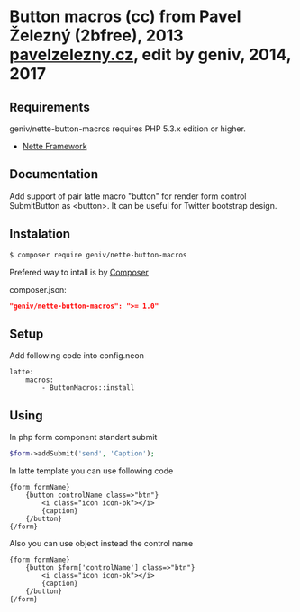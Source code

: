Button macros (cc) from Pavel Železný (2bfree), 2013 [pavelzelezny.cz](http://pavelzelezny.cz), edit by geniv, 2014, 2017
===========================================

Requirements
------------

geniv/nette-button-macros requires PHP 5.3.x edition or higher.

- [Nette Framework](https://github.com/nette/nette)


Documentation
-------------

Add support of pair latte macro "button" for render form control SubmitButton as &lt;button&gt;. It can be useful for Twitter bootstrap design.

Instalation
-----------

```sh
$ composer require geniv/nette-button-macros
```

Prefered way to intall is by [Composer](http://getcomposer.org)

composer.json:
```json
"geniv/nette-button-macros": ">= 1.0"
```

Setup
-----

Add following code into config.neon

```neon
latte:
    macros:
        - ButtonMacros::install
```

Using
-----

In php form component standart submit 

```php
$form->addSubmit('send', 'Caption');
```

In latte template you can use following code

```latte
{form formName}
    {button controlName class=>"btn"}
        <i class="icon icon-ok"></i>
        {caption}
    {/button}
{/form}
```

Also you can use object instead the control name

```latte
{form formName}
    {button $form['controlName'] class=>"btn"}
        <i class="icon icon-ok"></i>
        {caption}
    {/button}
{/form}
```
